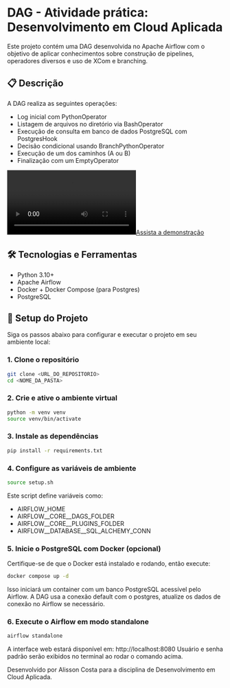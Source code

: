 # DAG - Atividade prática: Desenvolvimento em Cloud Aplicada

Este projeto contém uma DAG desenvolvida no Apache Airflow com o objetivo de aplicar conhecimentos sobre construção de pipelines, operadores diversos e uso de XCom e branching.

## 📋 Descrição

A DAG realiza as seguintes operações:

- Log inicial com PythonOperator
- Listagem de arquivos no diretório via BashOperator
- Execução de consulta em banco de dados PostgreSQL com PostgresHook
- Decisão condicional usando BranchPythonOperator
- Execução de um dos caminhos (A ou B)
- Finalização com um EmptyOperator

[![Assista a demonstração](.github/screenshots/demo.mp4)](.github/screenshots/demo.mp4)

## 🛠️ Tecnologias e Ferramentas

- Python 3.10+
- Apache Airflow
- Docker + Docker Compose (para Postgres)
- PostgreSQL

## 🚀 Setup do Projeto

Siga os passos abaixo para configurar e executar o projeto em seu ambiente local:

### 1. Clone o repositório

```bash
git clone <URL_DO_REPOSITORIO>
cd <NOME_DA_PASTA>
```

### 2. Crie e ative o ambiente virtual

```bash
python -m venv venv
source venv/bin/activate
```

### 3. Instale as dependências
```bash
pip install -r requirements.txt

```


### 4. Configure as variáveis de ambiente
```bash
source setup.sh

```

Este script define variáveis como:

- AIRFLOW_HOME
- AIRFLOW__CORE__DAGS_FOLDER
- AIRFLOW__CORE__PLUGINS_FOLDER
- AIRFLOW__DATABASE__SQL_ALCHEMY_CONN

### 5. Inicie o PostgreSQL com Docker (opcional)

Certifique-se de que o Docker está instalado e rodando, então execute:

```bash
docker compose up -d
```

Isso iniciará um container com um banco PostgreSQL acessível pelo Airflow. A DAG usa a conexão default com o postgres, atualize os dados de conexão no Airflow se necessário.

### 6. Execute o Airflow em modo standalone

```bash
airflow standalone
```

A interface web estará disponível em: http://localhost:8080
Usuário e senha padrão serão exibidos no terminal ao rodar o comando acima.


Desenvolvido por Alisson Costa para a disciplina de Desenvolvimento em Cloud Aplicada.


